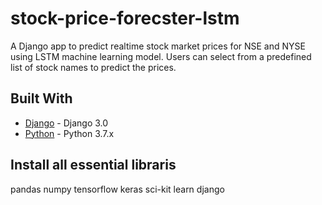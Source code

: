 # stock-price-forecster-lstm
A Django app to predict realtime stock market prices for NSE and NYSE using LSTM machine learning model.
Users can select from a predefined list of stock names to predict the prices.
## Built With

* [Django](https://www.djangoproject.com/) - Django 3.0
* [Python](https://www.python.org/) - Python 3.7.x

## Install all essential libraris
pandas
numpy
tensorflow
keras
sci-kit learn
django
